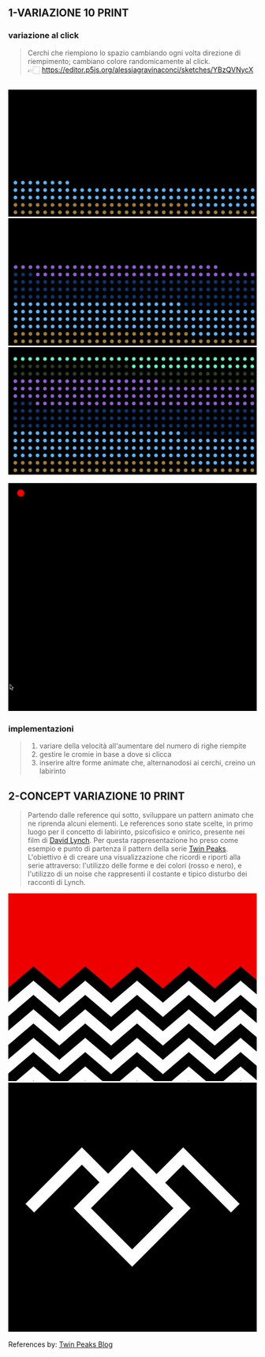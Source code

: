 ## 1-VARIAZIONE 10 PRINT <br>
### variazione al click
> Cerchi che riempiono lo spazio cambiando ogni volta direzione di riempimento; cambiano colore randomicamente al click. <br>
👉🏻  https://editor.p5js.org/alessiagravinaconci/sketches/YBzQVNycX
<br>
<img src= "https://github.com/Alessia-9/digital-experience-archive/blob/main/10print/1.png">
<img src= "https://github.com/Alessia-9/digital-experience-archive/blob/main/10print/2.png">
<img src= "https://github.com/Alessia-9/digital-experience-archive/blob/main/10print/3.png">

![](https://github.com/Alessia-9/digital-experience-archive/blob/main/10print/1.gif)

### implementazioni
> 1. variare della velocità all'aumentare del numero di righe riempite  <br>
> 2. gestire le cromie in base a dove si clicca <br>
> 3. inserire altre forme animate che, alternanodosi ai cerchi, creino un labirinto <br>

## 2-CONCEPT VARIAZIONE 10 PRINT <br>
> Partendo dalle reference qui sotto, sviluppare un pattern animato che ne riprenda alcuni elementi.
Le references sono state scelte, in primo luogo per il concetto di labirinto, psicofisico e onirico, presente nei film di [David Lynch](https://it.wikipedia.org/wiki/David_Lynch).
> Per questa rappresentazione ho preso come esempio e punto di partenza il pattern della serie [Twin Peaks](https://it.wikipedia.org/wiki/I_segreti_di_Twin_Peaks).<br>
> L'obiettivo è di creare una visualizzazione che ricordi e riporti alla serie attraverso: l'utilizzo delle forme e dei colori (rosso e nero), e l'utilizzo di un noise
> che rappresenti il costante e tipico disturbo dei racconti di Lynch.
<img src= "https://github.com/Alessia-9/digital-experience-archive/blob/main/TwinPeaks/red.jpg">
<img src= "https://github.com/Alessia-9/digital-experience-archive/blob/main/TwinPeaks/a.png">

References by: [Twin Peaks Blog](https://twinpeaksblog.com/2020/06/06/twin-peaks-x-society6-owl-petroglyph-in-black-lodge/)


  
